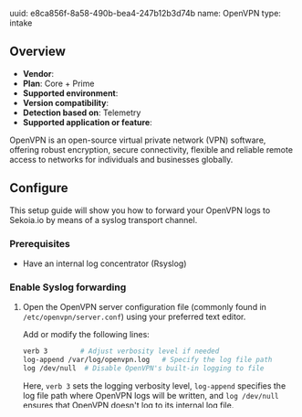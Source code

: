uuid: e8ca856f-8a58-490b-bea4-247b12b3d74b
name: OpenVPN
type: intake

## Overview
- **Vendor**:
- **Plan**: Core + Prime
- **Supported environment**:
- **Version compatibility**:
- **Detection based on**: Telemetry
- **Supported application or feature**:

OpenVPN is an open-source virtual private network (VPN) software, offering robust encryption, secure connectivity, flexible and reliable remote access to networks for individuals and businesses globally.



## Configure

This setup guide will show you how to forward your OpenVPN logs to Sekoia.io by means of a syslog transport channel.

### Prerequisites

- Have an internal log concentrator (Rsyslog)

### Enable Syslog forwarding

1. Open the OpenVPN server configuration file (commonly found in `/etc/openvpn/server.conf`) using your preferred text editor.
    
    Add or modify the following lines:

    ```bash
    verb 3        # Adjust verbosity level if needed
    log-append /var/log/openvpn.log   # Specify the log file path
    log /dev/null  # Disable OpenVPN's built-in logging to file
    ```

    Here, `verb 3` sets the logging verbosity level, `log-append` specifies the log file path where OpenVPN logs will be written, and `log /dev/null` ensures that OpenVPN doesn't log to its internal log file.

2. Ensure that the syslog daemon (e.g., rsyslog or syslog-ng) is properly set up and configured on your system.

    These daemons are responsible for receiving and managing log messages from various services.

    OpenVPN will log its messages to the specified log file (`/var/log/openvpn.log` in the above example).

    Syslog will be responsible for picking up these messages and handling them according to its configuration.

3. Syslog Configuration

    Configure the syslog server to send the event to our log concentrator.

    If you are using rsyslog, you might need to create a specific configuration file for OpenVPN to tell the syslog daemon where to send the logs.
    
    Create a new file, for instance, `/etc/rsyslog.d/openvpn.conf`, and add the following line:
    
    ```bash
    :programname, isequal, "openvpn" @<ip of the log concentrator>
    
    ```

4. Restart Services

    Restart the OpenVPN service to apply the changes to the configuration file:
    
    ```bash
    sudo systemctl restart openvpn
    sudo systemctl restart rsyslog    # Use appropriate command for your syslog daemon
    ```

### Forward logs to Sekoia.io

Please consult the [Syslog Forwarding](../../../ingestion_methods/sekoiaio_forwarder/) documentation to forward these logs to Sekoia.io.

### Create the intake

Go to the [intake page](https://app.sekoia.io/operations/intakes) and create a new intake from the format `OpenVPN`.

{!_shared_content/operations_center/integrations/generated/e8ca856f-8a58-490b-bea4-247b12b3d74b_sample.md!}


{!_shared_content/integration/detection_section.md!}

{!_shared_content/operations_center/detection/generated/suggested_rules_e8ca856f-8a58-490b-bea4-247b12b3d74b_do_not_edit_manually.md!}
{!_shared_content/operations_center/integrations/generated/e8ca856f-8a58-490b-bea4-247b12b3d74b.md!}

